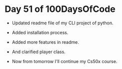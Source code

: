 # Day 51 of 100DaysOfCode 

- Updated readme file of my CLI project of python.
- Added installation process.
- Added more features in readme.
- And clarified player class.

- Now from tomorrow I'll continue my Cs50x course.